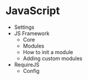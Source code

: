 
# JavaScript

+ Settings
+ JS Framework
	+ Core
	+ Modules
	 + How to init a module
	 + Adding custom modules
+ RequireJS
	+ Config
